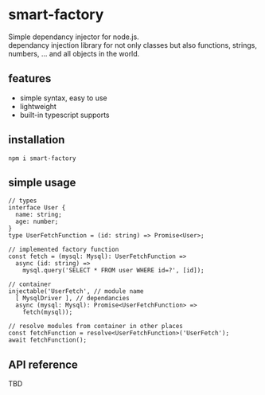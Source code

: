 # smart-factory
Simple dependancy injector for node.js.  
dependancy injection library for not only classes but also functions, strings, numbers, ... and all objects in the world.

## features
- simple syntax, easy to use
- lightweight
- built-in typescript supports

## installation
```
npm i smart-factory
```

## simple usage
```
// types 
interface User {
  name: string;
  age: number;
}
type UserFetchFunction = (id: string) => Promise<User>;

// implemented factory function
const fetch = (mysql: Mysql): UserFetchFunction =>
  async (id: string) =>
    mysql.query('SELECT * FROM user WHERE id=?', [id]);

// container
injectable('UserFetch', // module name 
  [ MysqlDriver ], // dependancies
  async (mysql: Mysql): Promise<UserFetchFunction> => 
    fetch(mysql));

// resolve modules from container in other places
const fetchFunction = resolve<UserFetchFunction>('UserFetch');
await fetchFunction();
```

## API reference
TBD